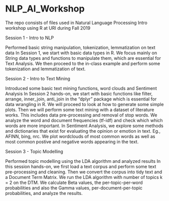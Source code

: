 # NLP_AI_Workshop
The repo consists of files used in Natural Language Processing Intro workshop using R at URI during Fall 2019

Session 1 - Intro to NLP

Performed basic string manipulation, tokenization, lemmatization on text data
In Session 1, we start with basic data types in R. We focus mainly on String data types and functions to manipulate them, which are essential for Text Analysis. We then proceed to the in-class example and perform some tokenization and lemmatization of text.

Session 2 - Intro to Text Mining

Introduced some basic text mining functions, word clouds and Sentiment Analysis
In Session 2 hands-on, we start with basic functions like filter, arrange, inner_join, anti_join in the “dplyr” package which is essential for data wrangling in R. We will proceed to look at how to generate some simple plots. Then we will perform some text mining with a dataset of literature works. This includes data pre-processing and removal of stop words. We analyze the word and document frequencies (tf-idf) and check which which words are more important. In Sentiment Analysis, we explore some methods and dictionaries that exist for evaluating the opinion or emotion in text. Eg., AFINN, bing, nrc. We plot wordclouds of most common words as well as most common postive and negative words appearing in the text.

Session 3 - Topic Modelling

Performed topic modelling using the LDA algorithm and analyzed results
In this session hands-on, we first load a text corpus and perform some text pre-processing and cleaning.
Then we convert the corpus into tidy text and a Document Term Matrix.
We run the LDA algorithm with number of topics k = 2 on the DTM. We calculate Beta values, the per-topic-per-word probabilities and 
also the Gamma values, per-document-per-topic probabilities, and analyze the results.

